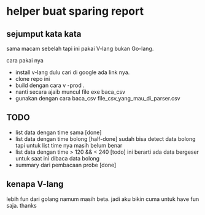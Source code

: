 # helper buat sparing report

## sejumput kata kata

sama macam sebelah tapi ini pakai V-lang bukan Go-lang.

cara pakai nya

- install v-lang dulu cari di google ada link nya.
- clone repo ini
- build dengan cara v -prod .
- nanti secara ajaib muncul file exe baca_csv
- gunakan dengan cara baca_csv file_csv_yang_mau_di_parser.csv

## TODO

- list data dengan time sama [done]
- list data dengan time bolong [half-done] sudah bisa detect data bolong tapi untuk list time nya masih belum benar
- list data dengan time > 120 && < 240 [todo] ini berarti ada data bergeser untuk saat ini dibaca data bolong
- summary dari pembacaan probe [done]

## kenapa V-lang

lebih fun dari golang namum masih beta. jadi aku bikin cuma untuk have fun saja.
thanks


